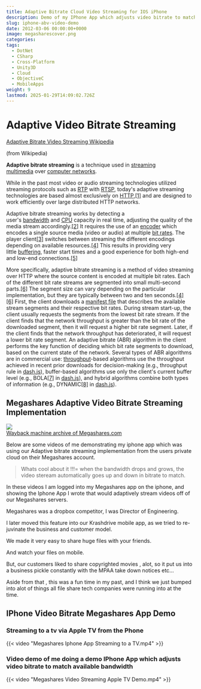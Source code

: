 ```yaml
---
title: Adaptive Bitrate Cloud Video Streaming for IOS iPhone
description: Demo of my IPhone App which adjusts video bitrate to match available bandwidth
slug: iphone-abv-video-demo
date: 2012-03-06 00:00:00+0000
image: megasharescover.png
categories: 
tags:
  - DotNet
  - CSharp
  - Cross-Platform
  - Unity3D
  - Cloud
  - ObjectiveC
  - MobileApps
weight: 9
lastmod: 2025-01-29T14:09:02.726Z
---
```

# Adaptive Video Bitrate Streaming

[Adaptive Bitrate Video Streaming Wikipedia](https://en.wikipedia.org/wiki/Adaptive_bitrate_streaming)

(from Wikipedia)

**Adaptive bitrate streaming** is a technique used in [streaming multimedia](https://en.wikipedia.org/wiki/Streaming_multimedia "Streaming multimedia") over [computer networks](https://en.wikipedia.org/wiki/Computer_network "Computer network").

While in the past most video or audio streaming technologies utilized streaming protocols such as [RTP](https://en.wikipedia.org/wiki/Real-time_Transport_Protocol "Real-time Transport Protocol") with [RTSP](https://en.wikipedia.org/wiki/RTSP "RTSP"), today's adaptive streaming technologies are based almost exclusively on [HTTP](https://en.wikipedia.org/wiki/HTTP "HTTP"),[\[1\]](https://en.wikipedia.org/wiki/Adaptive_bitrate_streaming#cite_note-1) and are designed to work efficiently over large distributed HTTP networks.

Adaptive bitrate streaming works by detecting a user's [bandwidth](https://en.wikipedia.org/wiki/Bandwidth_\(computing\) "Bandwidth (computing)") and [CPU](https://en.wikipedia.org/wiki/CPU "CPU") capacity in real time, adjusting the quality of the media stream accordingly.[\[2\]](https://en.wikipedia.org/wiki/Adaptive_bitrate_streaming#cite_note-2) It requires the use of an [encoder](https://en.wikipedia.org/wiki/Encode/Decode "Encode/Decode") which encodes a single source media (video or audio) at multiple [bit rates](https://en.wikipedia.org/wiki/Bit_rate "Bit rate"). The player client[\[3\]](https://en.wikipedia.org/wiki/Adaptive_bitrate_streaming#cite_note-itec-dash-3) switches between streaming the different encodings depending on available resources.[\[4\]](https://en.wikipedia.org/wiki/Adaptive_bitrate_streaming#cite_note-mobileval-4) This results in providing very little [buffering](https://en.wikipedia.org/wiki/Data_buffer "Data buffer"), faster start times and a good experience for both high-end and low-end connections.[\[5\]](https://en.wikipedia.org/wiki/Adaptive_bitrate_streaming#cite_note-5)

More specifically, adaptive bitrate streaming is a method of video streaming over HTTP where the source content is encoded at multiple bit rates. Each of the different bit rate streams are segmented into small multi-second parts.[\[6\]](https://en.wikipedia.org/wiki/Adaptive_bitrate_streaming#cite_note-dataset-6) The segment size can vary depending on the particular implementation, but they are typically between two and ten seconds.[\[4\]](https://en.wikipedia.org/wiki/Adaptive_bitrate_streaming#cite_note-mobileval-4)[\[6\]](https://en.wikipedia.org/wiki/Adaptive_bitrate_streaming#cite_note-dataset-6) First, the client downloads a [manifest file](https://en.wikipedia.org/wiki/Manifest_file "Manifest file") that describes the available stream segments and their respective bit rates. During stream start-up, the client usually requests the segments from the lowest bit rate stream. If the client finds that the network throughput is greater than the bit rate of the downloaded segment, then it will request a higher bit rate segment. Later, if the client finds that the network throughput has deteriorated, it will request a lower bit rate segment. An adaptive bitrate (ABR) algorithm in the client performs the key function of deciding which bit rate segments to download, based on the current state of the network. Several types of ABR algorithms are in commercial use: [throughput](https://en.wikipedia.org/wiki/Throughput "Throughput")-based algorithms use the throughput achieved in recent prior downloads for decision-making (e.g., throughput rule in [dash.js](https://reference.dashif.org/dash.js)), buffer-based algorithms use only the client's current buffer level (e.g., BOLA[\[7\]](https://en.wikipedia.org/wiki/Adaptive_bitrate_streaming#cite_note-7) in [dash.js](https://reference.dashif.org/dash.js)), and hybrid algorithms combine both types of information (e.g., DYNAMIC[\[8\]](https://en.wikipedia.org/wiki/Adaptive_bitrate_streaming#cite_note-8) in [dash.js](https://reference.dashif.org/dash.js)).

## Megashares Adaptive Video Bitrate Streaming Implementation

![](/post/mobile/iphone-abv-video-demo/megashares.png)\
[Wayback machine archive of Megashares.com](https://web.archive.org/web/20100304213428/http://www.megashares.com/)

Below are some videos  of me demonstrating my iphone app which was using our Adaptive bitrate streaming implementation from the users private cloud on their Megashares account.

> Whats cool about it !!!= when the bandwidth drops and grows, the video steream automatically goes up and down in bitrate to match.

In these videos I am logged into my Megashares app on the iphone, and showing the Iphone App I wrote that would adaptively stream videos off of our Megashares servers.

Megashares was a dropbox competitor, I was Director of Engineering.

I later moved this feature into our Krashdrive mobile app, as we tried to re-juvinate the business and customer model.

We made it very easy to share huge files with your friends.

And watch your files on mobile.

But, our customers liked to share copyrighted movies , alot, so it put us into a business pickle constantly with the MPAA take down notices etc...

Aside from that , this was a fun time in my past, and I think we just bumped into alot of things all file share tech companies were running into at the time.

## IPhone Video Bitrate Megashares App Demo

### Streaming to a tv via Apple TV from the Phone

{{< video "Megashares Iphone App Streaming to a TV.mp4" >}}

### Video demo of me doing a demo IPhone App which adjusts video bitrate to match available bandwidth

{{< video "Megashares Video Streaming Apple TV Demo.mp4" >}}
